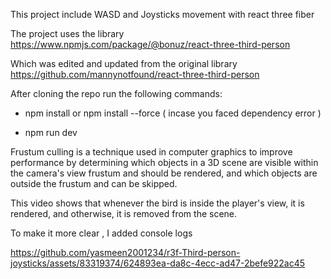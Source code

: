 This project include WASD and Joysticks movement with react three fiber

The project uses the library
https://www.npmjs.com/package/@bonuz/react-three-third-person

Which was edited and updated from the original library 
https://github.com/mannynotfound/react-three-third-person

After cloning the repo run the following commands:

- npm install or npm install --force ( incase you faced dependency error )

- npm run dev


Frustum culling is a technique used in computer graphics to improve performance by determining which objects in a 3D scene are visible within the camera's view frustum and should be rendered, and which objects are outside the frustum and can be skipped.

This video shows that whenever the bird is inside the player's view, it is rendered, and otherwise, it is removed from the scene.

To make it more clear , I added console logs


https://github.com/yasmeen2001234/r3f-Third-person-joysticks/assets/83319374/624893ea-da8c-4ecc-ad47-2befe922ac45